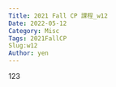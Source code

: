 ```yaml
---
Title: 2021 Fall CP 課程_w12
Date: 2022-05-12
Category: Misc
Tags: 2021FallCP
Slug:w12
Author: yen
---
```


123

